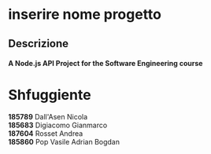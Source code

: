 # inserire nome progetto
## Descrizione
#### A Node.js API Project for the Software Engineering course

# **Shfuggiente**

**185789** Dall'Asen Nicola    
**185683** Digiacomo Gianmarco		
**187604** Rosset	Andrea			
**185860** Pop Vasile Adrian Bogdan
